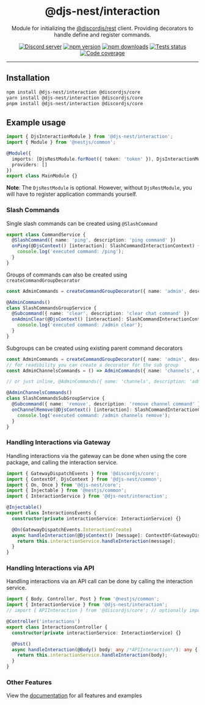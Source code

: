<div align="center">
    <h1>@djs-nest/interaction</h1>
    Module for initializing the <a href="https://github.com/discordjs/discord.js/tree/main/packages/rest">@discordjs/rest</a> client. Providing decorators to handle define and register commands.
    <br/>
    <p>
        <a href="https://discord.gg/ZTapEzyD6G"><img src="https://img.shields.io/discord/1077051842615312496?color=5865F2&logo=discord&logoColor=white" alt="Discord server" /></a>
		<a href="https://www.npmjs.com/package/@djs-nest/interaction"><img src="https://img.shields.io/npm/v/@djs-nest/interaction.svg?maxAge=3600" alt="npm version" /></a>
		<a href="https://www.npmjs.com/package/@djs-nest/interaction"><img src="https://img.shields.io/npm/dt/@djs-nest/interaction.svg?maxAge=3600" alt="npm downloads" /></a>
		<a href="https://github.com/djs-nest/djs-nest/actions"><img src="https://github.com/djs-nest/djs-nest/actions/workflows/tests.yml/badge.svg" alt="Tests status" /></a>
		<a href="https://codecov.io/gh/djs-nest/djs-nest" ><img src="https://codecov.io/gh/djs-nest/djs-nest/branch/main/graph/badge.svg?flag=interaction" alt="Code coverage" /></a>
	</p>
</div>

---

## Installation

```bash
npm install @djs-nest/interaction @discordjs/core
yarn install @djs-nest/interaction @discordjs/core
pnpm install @djs-nest/interaction @discordjs/core
```

## Example usage

```ts
import { DjsInteractionModule } from '@djs-nest/interaction';
import { Module } from '@nestjs/common';

@Module({
  imports: [DjsRestModule.forRoot({ token: 'token' }), DjsInteractionModule],
  providers: []
})
export class MainModule {}
```

**Note**: The `DjsRestModule` is optional. However, without `DjsRestModule`, you will have to register application
commands yourself.

### Slash Commands

Single slash commands can be created using `@SlashCommand`

```ts
export class CommandService {
  @SlashCommand({ name: 'ping', description: 'ping command' })
  onPing(@DjsContext() [interaction]: SlashCommandInteractionContext) {
    console.log('executed command: /ping');
  }
}
```

Groups of commands can also be created using `createCommandGroupDecorator`

```ts
const AdminCommands = createCommandGroupDecorator({ name: 'admin', description: 'admin commands' });

@AdminCommands()
class SlashCommandsGroupService {
  @Subcommand({ name: 'clear', description: 'clear chat command' })
  onAdminClear(@DjsContext() [interaction]: SlashCommandInteractionContext) {
    console.log('executed command: /admin clear');
  }
}
```

Subgroups can be created using existing parent command decorators

```ts
const AdminCommands = createCommandGroupDecorator({ name: 'admin', description: 'admin commands' });
// for readibility you can create a decorator for the sub group
const AdminChannelsCommands = () => AdminCommands({ name: 'channels', description: 'admin channel management' });

// or just inline, @AdminCommands({ name: 'channels', description: 'admin channel management' })

@AdminChannelsCommands()
class SlashCommandsSubGroupService {
  @Subcommand({ name: 'remove', description: 'remove channel command' })
  onChannelRemove(@DjsContext() [interaction]: SlashCommandInteractionContext) {
    console.log('executed command: /admin channels remove');
  }
}
```

### Handling Interactions via Gateway

Handling interactions via the gateway can be done when using the core package, and calling the interaction service.

```ts
import { GatewayDispatchEvents } from '@discordjs/core';
import { ContextOf, DjsContext } from '@djs-nest/common';
import { On, Once } from '@djs-nest/core';
import { Injectable } from '@nestjs/common';
import { InteractionService } from '@djs-nest/interaction';

@Injectable()
export class InteractionsEvents {
  constructor(private interactionService: InteractionService) {}

  @On(GatewayDispatchEvents.InteractionCreate)
  async handleInteraction(@DjsContext() [message]: ContextOf<GatewayDispatchEvents.InteractionCreate>): any {
    return this.interactionService.handleInteraction(message);
  }
}
```

### Handling Interactions via API

Handling interactions via an API call can be done by calling the interaction service.

```ts
import { Body, Controller, Post } from '@nestjs/common';
import { InteractionService } from '@djs-nest/interaction';
// import { APIInteraction } from '@discordjs/core'; // optionally import base interaction type if you want to use it from discord.js

@Controller('interactions')
export class InteractionsController {
  constructor(private interactionService: InteractionService) {}

  @Post()
  async handleInteraction(@Body() body: any /*APIInteraction*/): any {
    return this.interactionService.handleInteraction(body);
  }
}
```

### Other Features

View the [documentation][documentation] for all features and examples

[documentation]: https://djs-nest.github.io/djs-nest/
